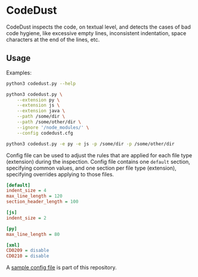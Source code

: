 # CodeDust

CodeDust inspects the code, on textual level, and detects the cases of bad code hygiene, like excessive empty lines, inconsistent indentation, space characters at the end of the lines, etc.


## Usage

Examples:

```bash
python3 codedust.py --help

python3 codedust.py \
    --extension py \
    --extension js \
    --extension java \
    --path /some/dir \
    --path /some/other/dir \
    --ignore '/node_modules/' \
    --config codedust.cfg

python3 codedust.py -e py -e js -p /some/dir -p /some/other/dir
```

Config file can be used to adjust the rules that are applied for each file type (extension) during the inspection. Config file contains one `default` section, specifying common values, and one section per file type (extension), specifying overrides applying to those files.

```ini
[default]
indent_size = 4
max_line_length = 120
section_header_length = 100

[js]
indent_size = 2

[py]
max_line_length = 80

[xml]
CD0209 = disable
CD0210 = disable
```

A [sample config file](codedust.cfg) is part of this repository.
